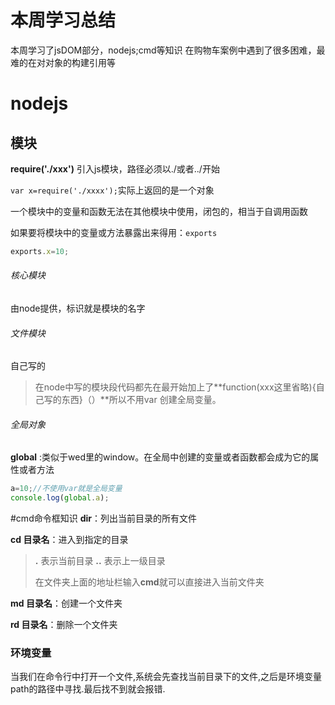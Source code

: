 # 本周学习总结

本周学习了jsDOM部分，nodejs;cmd等知识
在购物车案例中遇到了很多困难，最难的在对对象的构建引用等

# nodejs

## 模块

**require('./xxx')** 引入js模块，路径必须以./或者../开始

`var x=require('./xxxx');`实际上返回的是一个对象

一个模块中的变量和函数无法在其他模块中使用，闭包的，相当于自调用函数

如果要将模块中的变量或方法暴露出来得用：`exports`

```js
exports.x=10;
```

###### 核心模块

由node提供，标识就是模块的名字

###### 文件模块

自己写的

> 在node中写的模块段代码都先在最开始加上了**function(xxx这里省略){自己写的东西}（）**所以不用var 创建全局变量。

###### 全局对象

**global** :类似于wed里的window。在全局中创建的变量或者函数都会成为它的属性或者方法

```js
a=10;//不使用var就是全局变量
console.log(global.a);
```

#cmd命令框知识
**dir**：列出当前目录的所有文件

**cd 目录名**：进入到指定的目录

>**.** 表示当前目录
>**..** 表示上一级目录
>
>在文件夹上面的地址栏输入**cmd**就可以直接进入当前文件夹

**md 目录名**：创建一个文件夹

**rd 目录名**：删除一个文件夹

### 环境变量

当我们在命令行中打开一个文件,系统会先查找当前目录下的文件,之后是环境变量path的路径中寻找.最后找不到就会报错.

